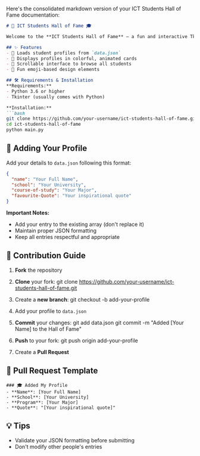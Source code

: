 Here's the consolidated markdown version of your ICT Students Hall of Fame documentation:

```markdown
# 🎉 ICT Students Hall of Fame 🎓

Welcome to the **ICT Students Hall of Fame** — a fun and interactive Tkinter-based desktop application that celebrates students in Computer Science and ICT-related disciplines!

## ✨ Features
- 📁 Loads student profiles from `data.json`
- 🎨 Displays profiles in colorful, animated cards
- 🔄 Scrollable interface to browse all students
- 🎉 Fun emoji-based design elements

## 🛠️ Requirements & Installation
**Requirements:**
- Python 3.6 or higher
- Tkinter (usually comes with Python)

**Installation:**
```bash
git clone https://github.com/your-username/ict-students-hall-of-fame.git
cd ict-students-hall-of-fame
python main.py
```

## 👥 Adding Your Profile
Add your details to `data.json` following this format:
```json
{
  "name": "Your Full Name",
  "school": "Your University",
  "course-of-study": "Your Major",
  "favourite-Quote": "Your inspirational quote"
}
```

**Important Notes:**
- Add your entry to the existing array (don't replace it)
- Maintain proper JSON formatting
- Keep all entries respectful and appropriate

## 🤝 Contribution Guide
1. **Fork** the repository

2. **Clone** your fork:
git clone https://github.com/your-username/ict-students-hall-of-fame.git

3. Create a **new branch**:
git checkout -b add-your-profile

4. Add your profile to `data.json`

5. **Commit** your changes:
git add data.json
git commit -m "Added [Your Name] to the Hall of Fame"

6. **Push** to your fork:
git push origin add-your-profile

7. Create a **Pull Request**

## 📝 Pull Request Template
```
### 🎓 Added My Profile
- **Name**: [Your Full Name]
- **School**: [Your University]
- **Program**: [Your Major]
- **Quote**: "[Your inspirational quote]"
```

## 💡 Tips
- Validate your JSON formatting before submitting
- Don't modify other people's entries
```
